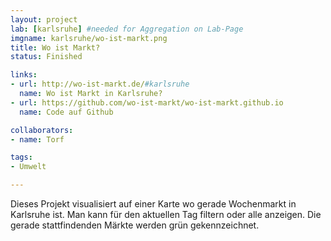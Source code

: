 ```yaml
---
layout: project
lab: [karlsruhe] #needed for Aggregation on Lab-Page
imgname: karlsruhe/wo-ist-markt.png
title: Wo ist Markt?
status: Finished

links:
- url: http://wo-ist-markt.de/#karlsruhe
  name: Wo ist Markt in Karlsruhe?
- url: https://github.com/wo-ist-markt/wo-ist-markt.github.io
  name: Code auf Github

collaborators:
- name: Torf

tags:
- Umwelt

---
```


Dieses Projekt visualisiert auf einer Karte wo gerade Wochenmarkt in Karlsruhe ist. Man kann für den aktuellen Tag filtern oder alle anzeigen. Die gerade stattfindenden Märkte werden grün gekennzeichnet.
